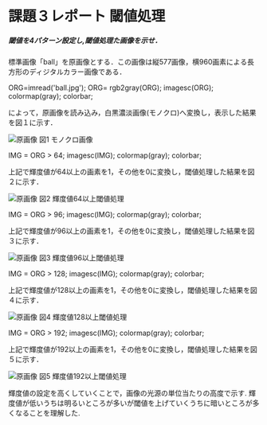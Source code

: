 # 課題３レポート 閾値処理
##### 閾値を4パターン設定し,閾値処理た画像を示せ．

標準画像「ball」を原画像とする．この画像は縦577画像，横960画素による長方形のディジタルカラー画像である．


ORG=imread('ball.jpg');
ORG= rgb2gray(ORG);
imagesc(ORG); colormap(gray); colorbar;

によって，原画像を読み込み，白黒濃淡画像(モノクロ)へ変換し，表示した結果を図１に示す．

![原画像](https://github.com/okudayuya/lecture_image_processing-Report/blob/master/image/3-1.jpg?raw=true)
図1 モノクロ画像

IMG = ORG > 64;
imagesc(IMG); colormap(gray); colorbar;

上記で輝度値が64以上の画素を1，その他を0に変換し，閾値処理した結果を図２に示す．

![原画像](https://github.com/okudayuya/lecture_image_processing-Report/blob/master/image/3-2.jpg?raw=true)
図2 輝度値64以上閾値処理

IMG = ORG > 96;
imagesc(IMG); colormap(gray); colorbar;

上記で輝度値が96以上の画素を1，その他を0に変換し，閾値処理した結果を図３に示す．

![原画像](https://github.com/okudayuya/lecture_image_processing-Report/blob/master/image/3-3.jpg?raw=true)
図3 輝度値96以上閾値処理

IMG = ORG > 128;
imagesc(IMG); colormap(gray); colorbar;

上記で輝度値が128以上の画素を1，その他を0に変換し，閾値処理した結果を図４に示す．

![原画像](https://github.com/okudayuya/lecture_image_processing-Report/blob/master/image/3-4.jpg?raw=true)
図4 輝度値128以上閾値処理

IMG = ORG > 192;
imagesc(IMG); colormap(gray); colorbar;

上記で輝度値が192以上の画素を1，その他を0に変換し，閾値処理した結果を図５に示す．

![原画像](https://github.com/okudayuya/lecture_image_processing-Report/blob/master/image/3-5.jpg?raw=true)
図5 輝度値192以上閾値処理

輝度値の設定を高くしていくことで，画像の光源の単位当たりの高度で示す.
輝度値が低いうちは明るいところが多いが閾値を上げていくうちに暗いところが多くなることを理解した.
